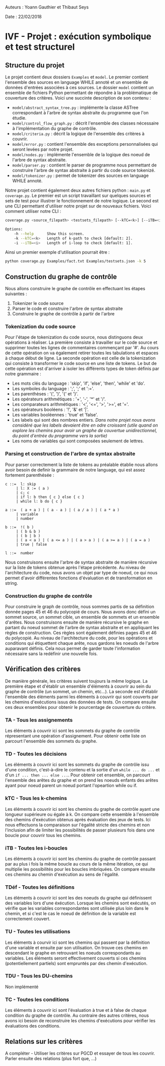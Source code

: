 Auteurs : Yoann Gauthier et Thibaut Seys

Date : 22/02/2018

# IVF - Projet : exécution symbolique et test structurel

## Structure du projet

Le projet contient deux dossiers `Examples` et `model`. Le premier contient l'ensemble des sources en language WHILE annoté et un ensemble de données d'entrées associées à ces sources. Le dossier `model` contient un ensemble de fichiers Python permettant de répondre à la problématique de couverture des critères. Voici une succinte description de son contenu :
- `model/abstract_syntax_tree.py` : implémente la classe ASTree correspondant à l'arbre de syntax abstraite du programme que l'on étudie.
- `model/control_flow_graph.py` : décrit l'ensemble des classes nécessaire à l'implémentation du graphe de contrôle.
- `model/criteria.py` : décrit la logique de l'ensemble des critères à couvrir.
- `model/error.py` : contient l'ensemble des exceptions personnalisées qui seront levées par notre projet.
- `model/nodes.py` : implémente l'ensemble de la logique des noeud de l'arbre de syntax abstraite.
- `model/parser.py` : contient le parser de programme nous permettant de construire l'arbre de syntax abstraite à partir du code source tokenizé.
- `model/tokenizer.py` : permet de tokenizer des sources en language WHILE annoté.

Notre projet contient également deux autres fichiers python : `main.py` et `coverage.py`. Le premier est un script travaillant sur quelques sources et sets de test pour illustrer le fonctionnement de notre logique. Le second est une CLI permettant d'utiliser notre projet sur de nouveaux fichiers. Voici comment utiliser notre CLI :

```sh
coverage.py <source_filepath> <testsets_filepath> [--kTC=<k>] [--iTB=<i>]

Options:
    -h --help      Show this screen.
    -k --kTC=<k>   Length of k-path to check [default: 2].
    -i --iTB=<i>   Length of i-loop to check [default: 1].
```

Ainsi un premier exemple d'utilisation pourrait être :

```sh
python coverage.py Examples/fact.txt Examples/testsets.json -k 5
```

## Construction du graphe de contrôle

Nous allons construire le graphe de contrôle en effectuant les étapes suivantes :
1. Tokenizer le code source
2. Parser le code et construire l'arbre de syntax abstraite
3. Construire le graphe de contrôle à partir de l'arbre

### Tokenization du code source

Pour l'étape de tokenization du code source, nous distinguons deux opérations à réaliser. La première consiste à travailler sur le code source et supprimer toutes les lignes de commentaires commençant par '#'. Au cours de cette opération on va également retirer toutes les tabulations et espaces à chaque début de ligne. La seconde opération est celle de la tokenization qui consiste à transformer le code source en une liste de tokens. Le but de cette opération est d'arriver à isoler les différents types de token définis par notre grammaire :
- Les mots clés du language : 'skip', 'if', 'else', 'then', 'while' et 'do'.
- Les symboles du language : ';', ';' et ':='.
- Les parenthèses : '(', ')', '{' et '}'.
- Les opérateurs arithmétiques : '+', '-', '*' et '/'.
- Les comparateurs arithmétiques : '<', '<=', '>', '>=', et '='.
- Les opérateurs booléens : '!', '&' et '|'.
- Les variables booléennes : 'true' et 'false'.
- Les labels qui sont des nombres entiers. *Dans notre projet nous avons considéré que les labels devaient être en odre croissant (utile quand on explore les chemins pour avoir un graphe  de couvertue unidirectionnel, du point d'entrée du programme vers la sortie)*
- Les noms de variables qui sont composées seulement de lettres.

### Parsing et construction de l'arbre de syntax abstraite

Pour parser correctement la liste de tokens au préalable établie nous allons avoir besoin de definir la grammaire de notre language, qui est assez fortement parenthésée :
```
c ::=  l: skip
     | l: X := ( a )
     | c; c
     | if l: b then { c } else { c }
     | while l: b do { c }

a ::=  ( a + a ) | ( a - a ) | ( a / a ) | ( a * a )
     | variable
     | number

b ::=  !( b )
     | ( b & b )
     | ( b | b )
     | ( a < a ) | ( a <= a ) | ( a > a ) | ( a >= a ) | ( a = a )
     | true | false

l ::=  number
```
Nous construisons ensuite l'arbre de syntax abstraite de manière récursive sur la liste de tokens obtenue après l'étape précédente. Au niveau de l'architecture du code, nous avons un objet par type de noeud, ce qui nous permet d'avoir différentes fonctions d'évaluation et de transformation en string.

### Construction du graphe de contrôle

Pour construire le graph de contrôle, nous sommes partis de sa définition donnée pages 45 et 46 du polycopié de cours. Nous avons donc défini un sommet source, un sommet cible, un ensemble de sommets et un ensemble d'arêtes. Nous construisons ensuite de manière récursive le graphe en partant du noeud sommet de l'arbre de syntax abstraite et en appliquant les règles de construction. Ces règles sont également définies pages 45 et 46 du polycopié. Au niveau de l'architecture du code, pour les opérations et conditions qui étiquettent chaque arête, nous gardons les noeuds de l'arbre auparavant définis. Cela nous permet de garder toute l'information nécessaire sans la redéfinir une nouvelle fois.

## Vérification des critères

De manière générale, les critères suivent toujours la même logique. La première étape et d'établir un ensemble d'éléments à couvrir au sein du graphe de contrôle (un sommet, un chemin, etc...). La seconde est d'établir l'ensemble des éléments parmi les éléments à couvrir qui sont couverts par les chemins d'exécutions issus des données de tests. On compare ensuite ces deux ensembles pour obtenir le pourcentage de couverture du critère.

### TA - Tous les assignements

Les éléments à couvrir ici sont les sommets du graphe de contrôle répresentant une opération d'assignement. Pour obtenir cette liste on parcourt l'ensemble des sommets du graphe.

### TD - Toutes les décisions

Les éléments à couvrir ici sont les sommets du graphe de contrôle issu d'une condition, c'est-à-dire le contenu et la sortie d'un `while ... do ...` et d'un `if ... then ... else ...`. Pour obtenir cet ensemble, on parcourt l'ensemble des arêtes du graphe et on prend les noeuds enfants des arêtes ayant pour noeud parent un noeud portant l'opeartion while ou if.

### kTC - Tous les k-chemins

Les éléments à couvrir ici sont les chemins du graphe de contrôle ayant une longueur supérieure ou égale à k. On compare cette ensemble à l'ensemble des chemins d'exécution obtenus après évaluation des jeux de tests. Ici nous effectuons la comparaison sur l'égalité stricte des chemins et non l'inclusion afin de limiter les possibilités de passer plusieurs fois dans une boucle pour couvrir tous les chemins.

### iTB - Toutes les i-boucles

Les éléments à couvrir ici sont les chemins du graphe de contrôle passant par au plus i fois la même boucle au cours de la même itération, ce qui multiplie les possibilités pour les boucles imbriquées. On compare ensuite ces chemins au chemin d'exécution au sens de l'égalité.

### TDéf - Toutes les définitions

Les éléments à couvrir ici sont les des noeuds du graphe qui définissent des variables lors d'une éxécution. Lorsque les chemins sont exécutés, on vérifie que les variables correspondantes sont utilisée plus loin dans le chemin, et si c'est le cas le noeud de définition de la variable est correctement couvert.

### TU - Toutes les utilisations

Les éléments à courvir ici sont les chemins qui passent par la définition d'une variable et ensuite par son utilisation. On trouve ces chemins en descendant le graphe en retrouvant les noeuds correspondants au variables. Les éléments seront effectivement couverts si ces chemins (potentiellement partiels) sont empruntés par des chemin d'exécution.

### TDU - Tous les DU-chemins

Non implémenté

### TC - Toutes les conditions

Les éléments à couvrir ici sont l'évaluation à true et à false de chaque condition du graphe de contrôle. Au contraire des autres critères, nous avons ici besoin de reconstruire les chemins d'exécutions pour vérifier les évaluations des conditions.

## Relations sur les critères

A compléter - Utiliser les critères sur PGCD et essayer de tous les couvrir. Parler ensuite des relations (plus fort que, ...)
